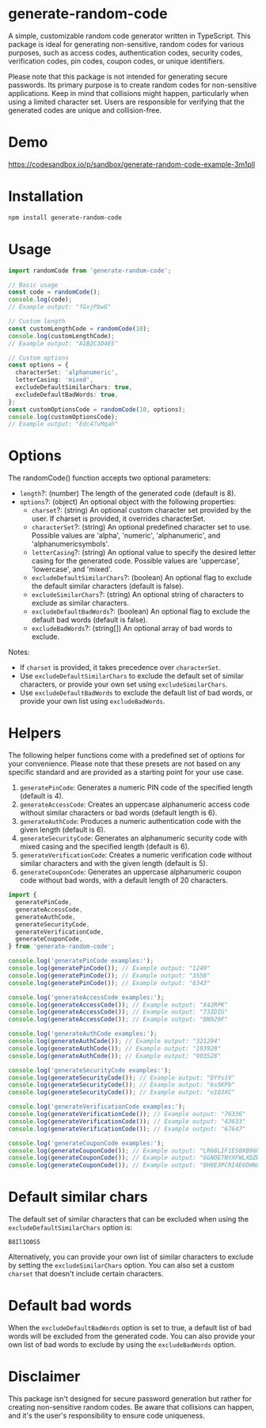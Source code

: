 # generate-random-code

A simple, customizable random code generator written in TypeScript. This package is ideal for generating non-sensitive, random codes for various purposes, such as access codes, authentication codes, security codes, verification codes, pin codes, coupon codes, or unique identifiers.

Please note that this package is not intended for generating secure passwords. Its primary purpose is to create random codes for non-sensitive applications. Keep in mind that collisions might happen, particularly when using a limited character set. Users are responsible for verifying that the generated codes are unique and collision-free.

# Demo

https://codesandbox.io/p/sandbox/generate-random-code-example-3m1pll

# Installation

```bash
npm install generate-random-code
```

# Usage

```typescript
import randomCode from 'generate-random-code';

// Basic usage
const code = randomCode();
console.log(code);
// Example output: "fGxjPbwG"

// Custom length
const customLengthCode = randomCode(10);
console.log(customLengthCode);
// Example output: "A1B2C3D4E5"

// Custom options
const options = {
  characterSet: 'alphanumeric',
  letterCasing: 'mixed',
  excludeDefaultSimilarChars: true,
  excludeDefaultBadWords: true,
};
const customOptionsCode = randomCode(10, options);
console.log(customOptionsCode);
// Example output: "Edc47uMqah"
```

# Options

The randomCode() function accepts two optional parameters:

- `length`?: (number) The length of the generated code (default is 8).
- `options`?: (object) An optional object with the following properties:
  - `charset`?: (string) An optional custom character set provided by the user. If charset is provided, it overrides characterSet.
  - `characterSet`?: (string) An optional predefined character set to use. Possible values are 'alpha', 'numeric', 'alphanumeric', and 'alphanumericsymbols'.
  - `letterCasing`?: (string) An optional value to specify the desired letter casing for the generated code. Possible values are 'uppercase', 'lowercase', and 'mixed'.
  - `excludeDefaultSimilarChars`?: (boolean) An optional flag to exclude the default similar characters (default is false).
  - `excludeSimilarChars`?: (string) An optional string of characters to exclude as similar characters.
  - `excludeDefaultBadWords`?: (boolean) An optional flag to exclude the default bad words (default is false).
  - `excludeBadWords`?: (string[]) An optional array of bad words to exclude.

Notes:

- If `charset` is provided, it takes precedence over `characterSet`.
- Use `excludeDefaultSimilarChars` to exclude the default set of similar characters, or provide your own set using `excludeSimilarChars`.
- Use `excludeDefaultBadWords` to exclude the default list of bad words, or provide your own list using `excludeBadWords`.

# Helpers

The following helper functions come with a predefined set of options for your convenience.
Please note that these presets are not based on any specific standard and are provided as a starting point for your use case.

1. `generatePinCode`: Generates a numeric PIN code of the specified length (default is 4).
2. `generateAccessCode`: Creates an uppercase alphanumeric access code without similar characters or bad words (default length is 6).
3. `generateAuthCode`: Produces a numeric authentication code with the given length (default is 6).
4. `generateSecurityCode`: Generates an alphanumeric security code with mixed casing and the specified length (default is 6).
5. `generateVerificationCode`: Creates a numeric verification code without similar characters and with the given length (default is 5).
6. `generateCouponCode`: Generates an uppercase alphanumeric coupon code without bad words, with a default length of 20 characters.

```typescript
import {
  generatePinCode,
  generateAccessCode,
  generateAuthCode,
  generateSecurityCode,
  generateVerificationCode,
  generateCouponCode,
} from 'generate-random-code';

console.log('generatePinCode examples:');
console.log(generatePinCode()); // Example output: "1249"
console.log(generatePinCode()); // Example output: "3556"
console.log(generatePinCode()); // Example output: "8343"

console.log('generateAccessCode examples:');
console.log(generateAccessCode()); // Example output: "X42RPK"
console.log(generateAccessCode()); // Example output: "73IDIG"
console.log(generateAccessCode()); // Example output: "BN929F"

console.log('generateAuthCode examples:');
console.log(generateAuthCode()); // Example output: "321204"
console.log(generateAuthCode()); // Example output: "193928"
console.log(generateAuthCode()); // Example output: "903528"

console.log('generateSecurityCode examples:');
console.log(generateSecurityCode()); // Example output: "DYYs1V"
console.log(generateSecurityCode()); // Example output: "6s5KPb"
console.log(generateSecurityCode()); // Example output: "o1Q3XC"

console.log('generateVerificationCode examples:');
console.log(generateVerificationCode()); // Example output: "76336"
console.log(generateVerificationCode()); // Example output: "43633"
console.log(generateVerificationCode()); // Example output: "67647"

console.log('generateCouponCode examples:');
console.log(generateCouponCode()); // Example output: "LR68LIF1ES0XB96NM1DZ"
console.log(generateCouponCode()); // Example output: "GGNOETNYXFWLXDZW1AS1"
console.log(generateCouponCode()); // Example output: "0H8E3PCRI4E6DHNL9D35"
```

# Default similar chars

The default set of similar characters that can be excluded when using the `excludeDefaultSimilarChars` option is:

```
B8Il1O0S5
```

Alternatively, you can provide your own list of similar characters to exclude by setting the `excludeSimilarChars` option.
You can also set a custom `charset` that doesn't include certain characters.

# Default bad words

When the `excludeDefaultBadWords` option is set to true, a default list of bad words will be excluded from the generated code. You can also provide your own list of bad words to exclude by using the `excludeBadWords` option.

# Disclaimer

This package isn't designed for secure password generation but rather for creating non-sensitive random codes. Be aware that collisions can happen, and it's the user's responsibility to ensure code uniqueness.
